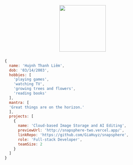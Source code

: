<div align="center">
  <img height="150" src="https://avatars.githubusercontent.com/u/95570833?v=4"  />
</div>

###

###

<!-- VISITOR -->
<div align="center">
<!--   <img src="https://visitor-badge.laobi.icu/badge?page_id=limbanga.limbanga"  /> -->
</div>

```js
{
  name: 'Huỳnh Thanh Liêm',
  dob: '03/14/2003',
  hobbies: [
    'playing games',
    'watching TV',
    'growing trees and flowers',
    'reading books'
  ],
  mantra: [
  'Great things are on the horizon.'
  ],
  projects: [
    {
      name: 'Cloud-based Image Storage and AI Editing',
      previewUrl: 'http://snapsphere-two.vercel.app/',
      linkRepo: 'https://github.com/GiaHuyz/snapsphere',
      role: 'Full-stack Developer',
      teamSize: 2
    }
  ]
}
```
